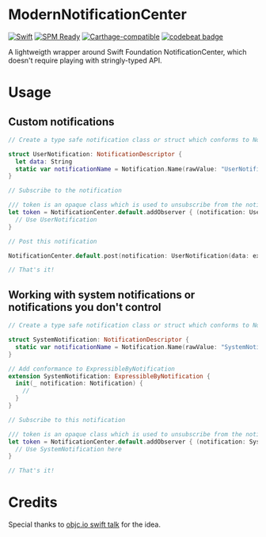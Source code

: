 # ModernNotificationCenter
[![Swift](https://img.shields.io/badge/Swift-3.0-orange.svg)](https://swift.org)
[![SPM Ready](https://img.shields.io/badge/SPM-ready-orange.svg)](https://swift.org/package-manager/)
[![Carthage-compatible](https://img.shields.io/badge/Carthage-compatible-4BC51D.svg?style=flat)](https://github.com/Carthage/Carthage)
[![codebeat badge](https://codebeat.co/badges/4245c8bb-a9a2-4b72-8354-139daca640a2)](https://codebeat.co/projects/github-com-diejmon-modernnotificationcenter)

A lightweigth wrapper around Swift Foundation NotificationCenter, which doesn't require playing with stringly-typed API. 

# Usage

## Custom notifications

```swift
// Create a type safe notification class or struct which conforms to NotificationDescriptor

struct UserNotification: NotificationDescriptor {
  let data: String
  static var notificationName = Notification.Name(rawValue: "UserNotification")
}

// Subscribe to the notification

/// token is an opaque class which is used to unsubscribe from the notification. When the token gets deallocated, the observer is removed from NotificationCenter
let token = NotificationCenter.default.addObserver { (notification: UserNotification) in
  // Use UserNotification
}

// Post this notification 

NotificationCenter.default.post(notification: UserNotification(data: expectedData))

// That's it!
```

## Working with system notifications or notifications you don't control

```swift
// Create a type safe notification class or struct which conforms to NotificationDescriptor

struct SystemNotification: NotificationDescriptor {
  static var notificationName = Notification.Name(rawValue: "SystemNotification")
}

// Add conformance to ExpressibleByNotification
extension SystemNotification: ExpressibleByNotification {
  init(_ notification: Notification) {
    //
  }
}

// Subscribe to this notification

/// token is an opaque class which is used to unsubscribe from the notification. When the token gets deallocated, the observer is removed from NotificationCenter
let token = NotificationCenter.default.addObserver { (notification: SystemNotification) in
  // Use SystemNotification here
}

// That's it!
```

# Credits 
Special thanks to [objc.io swift talk](https://talk.objc.io/episodes/S01E28-typed-notifications-part-2) for the idea. 
